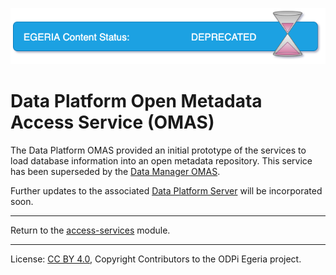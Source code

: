 <!-- SPDX-License-Identifier: CC-BY-4.0 -->
<!-- Copyright Contributors to the ODPi Egeria project. -->

![Deprecated](../../../open-metadata-publication/website/images/egeria-content-status-deprecated.png#pagewidth)

# Data Platform Open Metadata Access Service (OMAS)

The Data Platform OMAS provided an initial prototype of the
services to load database information into an open metadata repository.  This service has been superseded by the
[Data Manager OMAS](../data-manager).

Further updates to the associated [Data Platform Server](../../governance-servers/data-platform-services)
will be incorporated soon.


----
Return to the [access-services](..) module.

----
License: [CC BY 4.0](https://creativecommons.org/licenses/by/4.0/),
Copyright Contributors to the ODPi Egeria project.

